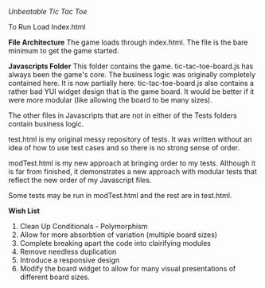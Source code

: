*Unbeatable Tic Tac Toe*

To Run Load Index.html

**File Architecture**
The game loads through index.html. The file is the bare minimum to get the game started.

**Javascripts Folder**
This folder contains the game.
tic-tac-toe-board.js has always been the game's core. The business logic was originally completely contained here. It is now partially here.
tic-tac-toe-board.js also contains a rather bad YUI widget design that is the game board. It would be better if it were more modular (like allowing the board to be many sizes).

The other files in Javascripts that are not in either of the Tests folders contain business logic.

test.html is my original messy repository of tests. It was written without an idea of how to use test cases and so there is no strong sense of order.

modTest.html is my new approach at bringing order to my tests. Although it is far from finished, it demonstrates a new approach with modular tests that reflect the new order of my Javascript files.

Some tests may be run in modTest.html and the rest are in test.html.

**Wish List**
1. Clean Up Conditionals - Polymorphism
2. Allow for more absorbtion of variation (multiple board sizes)
3. Complete breaking apart the code into clairifying modules
4. Remove needless duplication
5. Introduce a responsive design
6. Modify the board widget to allow for many visual presentations of different board sizes.
